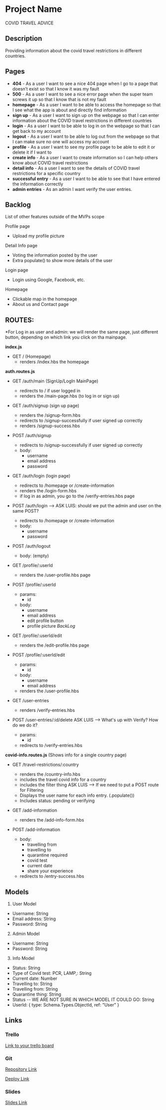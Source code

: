 # Project Name

COVID TRAVEL ADVICE

## Description

Providing information about the covid travel restrictions in different countries.

## Pages

- **404** - As a user I want to see a nice 404 page when I go to a page that doesn’t exist so that I know it was my fault
- **500** - As a user I want to see a nice error page when the super team screws it up so that I know that is not my fault
- **homepage** - As a user I want to be able to access the homepage so that I see what the app is about and directly find information
- **sign up** - As a user I want to sign up on the webpage so that I can enter information about the COVID travel restrictions in different countries
- **login** - As a user I want to be able to log in on the webpage so that I can get back to my account
- **logout** - As a user I want to be able to log out from the webpage so that I can make sure no one will access my account
- **profile** - As a user I want to see my profile page to be able to edit it or delete it if I want to
- **create info** - As a user I want to create information so I can help others know about COVID travel restrictions
- **detail info** - As a user I want to see the details of COVID travel restrictions for a specific country
- **successful entry** - As a user I want to be able to see that I have entered the information correctly
- **admin entries** - As an admin I want verify the user entries.

## Backlog

List of other features outside of the MVPs scope

Profile page

- Upload my profile picture

Detail Info page

- Voting the information posted by the user
- Extra populate() to show more details of the user

Login page

- Login using Google, Facebook, etc.

Homepage

- Clickable map in the homepage
- About us and Contact page

## ROUTES:

\*For Log in as user and admin: we will render the same page, just different button, depending on which link you click on tha mainpage.

**index.js**

- GET / (Homepage)
  - renders /index.hbs the homepage

**auth.routes.js**

- GET /auth/main (SignUp/LogIn MainPage)

  - redirects to / if user logged in
  - renders the /main-page.hbs (to log in or sign up)

- GET /auth/signup (sign up page)

  - renders the /signup-form.hbs
  - redirects to /signup-successfully if user signed up correctly
  - renders /signup-success.hbs

- POST /auth/signup

  - redirects to /signup-successfully if user signed up correctly
  - body:
    - username
    - email address
    - password

- GET /auth/login (login page)

  - redirects to /homepage or /create-information
  - renders the /login-form.hbs
  - if log in as admin, you go to the /verify-entries.hbs page

- POST /auth/login --> ASK LUIS: should we put the admin and user on the same POST?

  - redirects to /homepage or /create-information
  - body:
    - username
    - password

- POST /auth/logout

  - body: (empty)

- GET /profile/:userId

  - renders the /user-profile.hbs page

- POST /profile/:userId

  - params:
    - id
  - body:
    - username
    - email address
    - edit profile button
    - profile picture _BackLog_

- GET /profile/:userId/edit

  - renders the /edit-profile.hbs page

- POST /profile/:userId/edit

  - params:
    - id
  - body:
    - username
    - email address
  - renders the /user-profile.hbs

- GET /user-entries

  - renders /verify-entries.hbs

- POST /user-entries/:id/delete ASK LUIS --> What's up with Verify? How do we do it?
  - params:
    - id
  - redirects to /verify-entries.hbs

**covid-info.routes.js** (Shows info for a single country page)

- GET /travel-restrictions/:country

  - renders the /country-info.hbs
  - includes the travel covid info for a country
  - includes the filter thing ASK LUIS --> If we need to put a POST route for Filtering
  - Displays the user name for each info entry. (.populate())
  - Includes status: pending or verifying

- GET /add-information

  - renders the /add-info-form.hbs

- POST /add-information
  - body:
    - travelling from
    - travelling to
    - quarantine required
    - covid test
    - current date
    - share your experience
  - redirects to /entry-success.hbs

## Models

1. User Model

- Username: String
- Email address: String
- Password: String

2. Admin Model

- Username: String
- Password: String

3. Info Model

- Status: String
- Type of Covid test: PCR, LAMP,: String
- Current date: Number
- Travelling to: String
- Travelling from: String
- Quarantine thing: String
- Status -- WE ARE NOT SURE IN WHICH MODEL IT COULD GO: String
- UserId: {
  type: Schema.Types.ObjectId,
  ref: "User"
  }

## Links

### Trello

[Link to your trello board](https://trello.com/b/H1ZRgHKI/sovid)

### Git

[Repository Link](https://github.com/Rumas97/Covid-Travel-Advice)

[Deploy Link](http://heroku.com)

### Slides

[Slides Link](http://slides.com)
